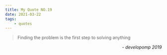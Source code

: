 ```yaml
---
title: My Quote NO.19
date: 2021-03-22
tags:
	- quotes
---
```


> Finding the problem is the first step to solving anything

<div style="text-align: right"> <i>- developomp 2019</i> </div>
